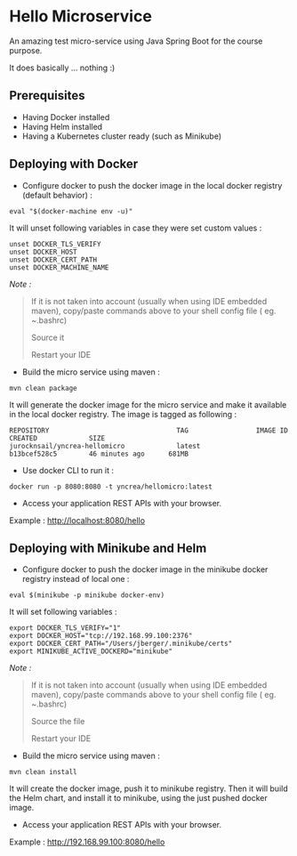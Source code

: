 # Hello Microservice

An amazing test micro-service using Java Spring Boot for the course purpose.

It does basically ... nothing :)

## Prerequisites
* Having Docker installed
* Having Helm installed
* Having a Kubernetes cluster ready (such as Minikube)

## Deploying with Docker

* Configure docker to push the docker image in the local docker registry (default behavior) :
```shell
eval "$(docker-machine env -u)"
```
It will unset following variables in case they were set custom values :
```shell
unset DOCKER_TLS_VERIFY
unset DOCKER_HOST
unset DOCKER_CERT_PATH
unset DOCKER_MACHINE_NAME
```

*Note :*
> If it is not taken into account (usually when using IDE embedded maven), copy/paste commands above to your shell config file ( eg. ~.bashrc)
>
> Source  it
>
> Restart your IDE

* Build the micro service using maven :
```shell
mvn clean package
```
It will generate the docker image for the micro service and make it available in the local docker registry.
The image is tagged as following :
```shell
REPOSITORY                                TAG                 IMAGE ID            CREATED             SIZE
jurocknsail/yncrea-hellomicro             latest              b13bcef528c5        46 minutes ago      681MB
```

* Use docker CLI to run it : 
```shell
docker run -p 8080:8080 -t yncrea/hellomicro:latest
```

* Access your application REST APIs with your browser.

Example : <http://localhost:8080/hello>

## Deploying with Minikube and Helm

* Configure docker to push the docker image in the minikube docker registry instead of local one :
```shell
eval $(minikube -p minikube docker-env)                        
```
It will set following variables :
```shell
export DOCKER_TLS_VERIFY="1"
export DOCKER_HOST="tcp://192.168.99.100:2376"
export DOCKER_CERT_PATH="/Users/jberger/.minikube/certs"
export MINIKUBE_ACTIVE_DOCKERD="minikube"
```

*Note :*
> If it is not taken into account (usually when using IDE embedded maven), copy/paste commands above to your shell config file ( eg. ~.bashrc)
>
> Source  the file
>
> Restart your IDE

* Build the micro service using maven :
```shell
mvn clean install
```
It will create the docker image, push it to minikube registry. Then it will build the Helm chart, and install it to minikube, using the just pushed docker image.

* Access your application REST APIs with your browser.

Example : <http://192.168.99.100:8080/hello>

